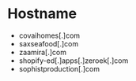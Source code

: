 # Hostname
- covaihomes[.]com
- saxseafood[.]com
- zaamira[.]com
- shopify-ed[.]apps[.]zeroek[.]com
- sophistproduction[.]com

